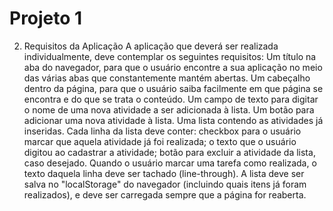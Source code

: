 # Projeto  1
2. Requisitos da Aplicação
A aplicação que deverá ser realizada individualmente, deve contemplar os seguintes requisitos:
Um título na aba do navegador, para que o usuário encontre a sua aplicação no meio das várias abas que constantemente mantém abertas.
Um cabeçalho dentro da página, para que o usuário saiba facilmente em que página se encontra e do que se trata o conteúdo.
Um campo de texto para digitar o nome de uma nova atividade a ser adicionada à lista.
Um botão para adicionar uma nova atividade à lista.
Uma lista contendo as atividades já inseridas.
Cada linha da lista deve conter: checkbox para o usuário marcar que aquela atividade já foi realizada; o texto que o usuário digitou ao cadastrar a atividade; botão para excluir a atividade da lista, caso desejado.
Quando o usuário marcar uma tarefa como realizada, o texto daquela linha deve ser tachado (line-through).
A lista deve ser salva no "localStorage" do navegador (incluindo quais itens já foram realizados), e deve ser carregada sempre que a página for reaberta.


